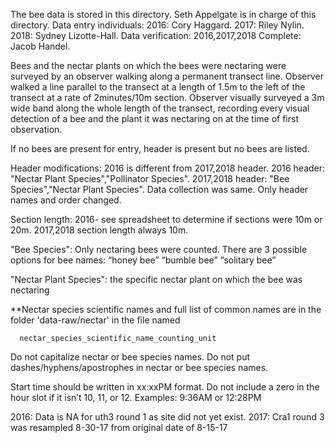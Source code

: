 The bee data is stored in this directory. 
Seth Appelgate is in charge of this directory.
Data entry individuals: 2016: Cory Haggard. 2017: Riley Nylin. 2018: Sydney Lizotte-Hall.
Data verification: 2016,2017,2018 Complete: Jacob Handel.

Bees and the nectar plants on which the bees were nectaring were surveyed by an observer walking along a permanent transect line. Observer walked a line parallel to the transect at a length of 1.5m to the left of the transect at a rate of 2minutes/10m section. Observer visually surveyed a 3m wide band along the whole length of the transect, recording every visual detection of a bee and the plant it was nectaring on at the time of first observation. 

If no bees are present for entry, header is present but no bees are listed.

Header modifications: 2016 is different from 2017,2018 header. 2016 header: "Nectar Plant Species","Pollinator Species". 2017,2018 header: "Bee Species","Nectar Plant Species". Data collection was same. Only header names and order changed.

Section length: 2016- see spreadsheet to determine if sections were 10m or 20m. 2017,2018 section length always 10m.

"Bee Species": Only nectaring bees were counted. There are 3 possible options for bee names: “honey bee” “bumble bee” “solitary bee”

"Nectar Plant Species": the specific nectar plant on which the bee was nectaring 

**Nectar species scientific names and full list of common names are in the folder 'data-raw/nectar' in the file named

      nectar_species_scientific_name_counting_unit
      
Do not capitalize nectar or bee species names. Do not put dashes/hyphens/apostrophes in nectar or bee species names.

Start time should be written in xx:xxPM format. Do not include a zero in the hour slot if it isn’t 10, 11, or 12. Examples: 9:36AM or 12:28PM

2016: Data is NA for uth3 round 1 as site did not yet exist.
2017: Cra1 round 3 was resampled 8-30-17 from original date of 8-15-17